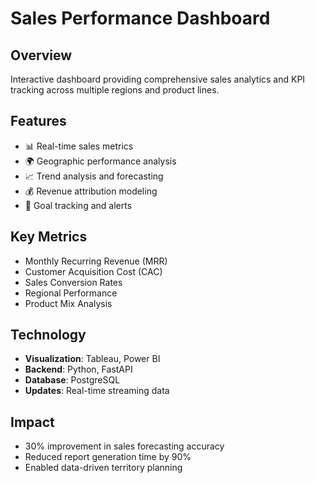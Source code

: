 # Sales Performance Dashboard

## Overview
Interactive dashboard providing comprehensive sales analytics and KPI tracking across multiple regions and product lines.

## Features
- 📊 Real-time sales metrics
- 🌍 Geographic performance analysis  
- 📈 Trend analysis and forecasting
- 💰 Revenue attribution modeling
- 🎯 Goal tracking and alerts

## Key Metrics
- Monthly Recurring Revenue (MRR)
- Customer Acquisition Cost (CAC)
- Sales Conversion Rates
- Regional Performance
- Product Mix Analysis

## Technology
- **Visualization**: Tableau, Power BI
- **Backend**: Python, FastAPI
- **Database**: PostgreSQL
- **Updates**: Real-time streaming data

## Impact
- 30% improvement in sales forecasting accuracy
- Reduced report generation time by 90%
- Enabled data-driven territory planning